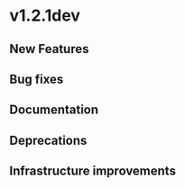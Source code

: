 # v1.2.1dev

## New Features

## Bug fixes

## Documentation 

## Deprecations

## Infrastructure improvements